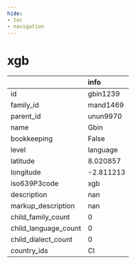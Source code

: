 ```yaml
---
hide:
- toc
- navigation
---
```

# xgb
|                      | info      |
|:---------------------|:----------|
| id                   | gbin1239  |
| family_id            | mand1469  |
| parent_id            | unun9970  |
| name                 | Gbin      |
| bookkeeping          | False     |
| level                | language  |
| latitude             | 8.020857  |
| longitude            | -2.811213 |
| iso639P3code         | xgb       |
| description          | nan       |
| markup_description   | nan       |
| child_family_count   | 0         |
| child_language_count | 0         |
| child_dialect_count  | 0         |
| country_ids          | CI        |